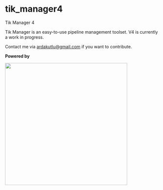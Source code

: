 # tik_manager4
Tik Manager 4

Tik Manager is an easy-to-use pipeline management toolset.
V4 is currently a work in progress.

Contact me via ardakutlu@gmail.com if you want to contribute.


**Powered by**

<a href="https://www.jetbrains.com/pycharm" style="display:inline-block;">
  <img src="https://resources.jetbrains.com/storage/products/company/brand/logos/PyCharm.png" width="400" style="float:left; margin-right:10px;">
</a>
